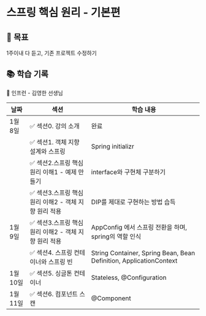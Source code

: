 # 스프링 핵심 원리 - 기본편

## 🔌 목표

1주이내 다 듣고, 기존 프로젝트 수정하기

## 📚 학습 기록

👤 인프런 - 김영한 선생님

| 날짜     | 섹션                                | 학습 내용                                                              |
|--------|-----------------------------------|--------------------------------------------------------------------|
| 1월 8일  | ✅ 섹션0. 강의 소개                      | 완료                                                                 |
|        | ✅ 섹션1. 객체 지향 설계와 스프링              | Spring initializr                                                  |
|        | ✅ 섹션2.스프링 핵심 원리 이해1 - 예제 만들기      | interface와 구현체 구분하기                                                |
|        | ✅ 섹션3.스프링 핵심 원리 이해2 - 객체 지향 원리 적용 | DIP를 제대로 구현하는 방법 습득                                                |
| 1월 9일  | ✅ 섹션3.스프링 핵심 원리 이해2 - 객체 지향 원리 적용 | AppConfig 에서 스프링 전환을 하며, spring의 역할 인식                             |
|        | ✅ 섹션4. 스프링 컨테이너와 스프링 빈            | String Container, Spring Bean, Bean Definition, ApplicationContext |
| 1월 10일 | ✅ 섹션5. 싱글톤 컨테이너                   | Stateless, @Configuration                                          |
| 1월 11일 | ✅ 섹션6. 컴포넌트 스캔                    | @Component                                                         |
